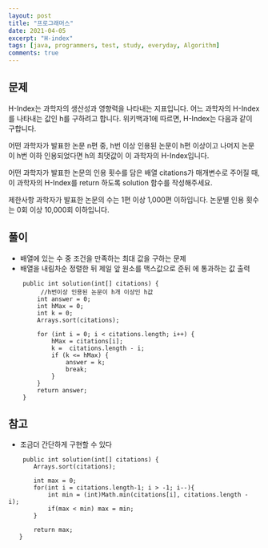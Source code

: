 ```yaml
---
layout: post
title: "프로그래머스"
date: 2021-04-05
excerpt: "H-index"
tags: [java, programmers, test, study, everyday, Algorithm]
comments: true
---
```




## 문제

 H-Index는 과학자의 생산성과 영향력을 나타내는 지표입니다. 어느 과학자의 H-Index를 나타내는 값인 h를 구하려고 합니다. 위키백과1에 따르면, H-Index는 다음과 같이 구합니다.

어떤 과학자가 발표한 논문 n편 중, h번 이상 인용된 논문이 h편 이상이고 나머지 논문이 h번 이하 인용되었다면 h의 최댓값이 이 과학자의 H-Index입니다.

어떤 과학자가 발표한 논문의 인용 횟수를 담은 배열 citations가 매개변수로 주어질 때, 이 과학자의 H-Index를 return 하도록 solution 함수를 작성해주세요.

제한사항
과학자가 발표한 논문의 수는 1편 이상 1,000편 이하입니다.
논문별 인용 횟수는 0회 이상 10,000회 이하입니다.



## 풀이

* 배열에 있는 수 중 조건을 만족하는 최대 값을 구하는 문제
* 배열을 내림차순 정렬한 뒤 제일 앞 원소를 맥스값으로 준뒤 에 통과하는 값 출력


```
	public int solution(int[] citations) { 
		 //h번이상 인용된 논문이 h개 이상인 h값
        int answer = 0;
        int hMax = 0;
        int k = 0;
        Arrays.sort(citations);

        for (int i = 0; i < citations.length; i++) {
            hMax = citations[i];
            k =  citations.length - i;
            if (k <= hMax) {
                answer = k;
                break;
            }
        }
        return answer;
    }
 ```
 
 
 ## 참고
 
 * 조금더 간단하게 구현할 수 있다
 
 
 ```
     public int solution(int[] citations) {
        Arrays.sort(citations);

        int max = 0;
        for(int i = citations.length-1; i > -1; i--){
            int min = (int)Math.min(citations[i], citations.length - i);
            if(max < min) max = min;
        }

        return max;
    }
 ```
